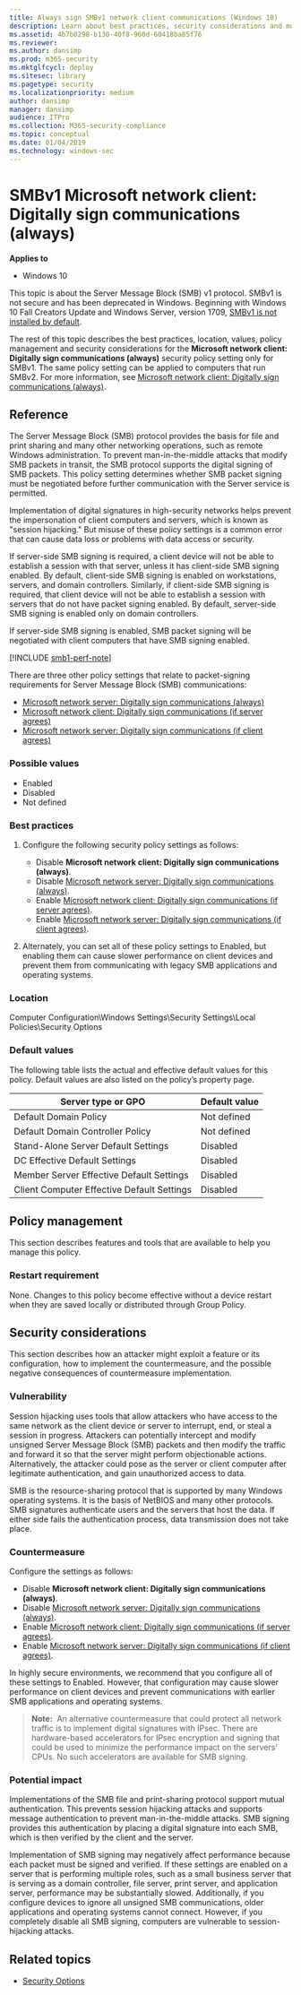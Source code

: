 ```yaml
---
title: Always sign SMBv1 network client communications (Windows 10)
description: Learn about best practices, security considerations and more for the security policy setting, Microsoft network client Digitally sign communications (always).
ms.assetid: 4b7b0298-b130-40f8-960d-60418ba85f76
ms.reviewer: 
ms.author: dansimp
ms.prod: m365-security
ms.mktglfcycl: deploy
ms.sitesec: library
ms.pagetype: security
ms.localizationpriority: medium
author: dansimp
manager: dansimp
audience: ITPro
ms.collection: M365-security-compliance
ms.topic: conceptual
ms.date: 01/04/2019
ms.technology: windows-sec
---
```


# SMBv1 Microsoft network client: Digitally sign communications (always)

**Applies to**
-   Windows 10

This topic is about the Server Message Block (SMB) v1 protocol. SMBv1 is not secure and has been deprecated in Windows. Beginning with Windows 10 Fall Creators Update and Windows Server, version 1709, [SMBv1 is not installed by default](https://support.microsoft.com/help/4034314/smbv1-is-not-installed-by-default-in-windows). 

The rest of this topic describes the best practices, location, values, policy management and security considerations for the **Microsoft network client: Digitally sign communications (always)** security policy setting only for SMBv1. The same policy setting can be applied to computers that run SMBv2. For more information, see [Microsoft network client: Digitally sign communications (always)](microsoft-network-client-digitally-sign-communications-always.md).

## Reference

The Server Message Block (SMB) protocol provides the basis for file and print sharing and many other networking operations, such as remote Windows administration. To prevent man-in-the-middle attacks that modify SMB packets in transit, the SMB protocol supports the digital signing of SMB packets. 
This policy setting determines whether SMB packet signing must be negotiated before further communication with the Server service is permitted.

Implementation of digital signatures in high-security networks helps prevent the impersonation of client computers and servers, which is known as "session hijacking." But misuse of these policy settings is a common error that can cause data loss or problems with data access or security.

If server-side SMB signing is required, a client device will not be able to establish a session with that server, unless it has client-side SMB signing enabled. By default, client-side SMB signing is enabled on workstations, servers, and domain controllers. Similarly, if client-side SMB signing is required, that client device will not be able to establish a session with servers that do not have packet signing enabled. By default, server-side SMB signing is enabled only on domain controllers.

If server-side SMB signing is enabled, SMB packet signing will be negotiated with client computers that have SMB signing enabled.

[!INCLUDE [smb1-perf-note](includes/smb1-perf-note.md)]

There are three other policy settings that relate to packet-signing requirements for Server Message Block (SMB) communications:
-   [Microsoft network server: Digitally sign communications (always)](smbv1-microsoft-network-server-digitally-sign-communications-always.md)
-   [Microsoft network client: Digitally sign communications (if server agrees)](smbv1-microsoft-network-client-digitally-sign-communications-if-server-agrees.md)
-   [Microsoft network server: Digitally sign communications (if client agrees)](smbv1-microsoft-network-server-digitally-sign-communications-if-client-agrees.md)

### Possible values

-   Enabled
-   Disabled
-   Not defined

### Best practices

1.  Configure the following security policy settings as follows:

    -   Disable **Microsoft network client: Digitally sign communications (always)**.
    -   Disable [Microsoft network server: Digitally sign communications (always)](smbv1-microsoft-network-server-digitally-sign-communications-always.md).
    -   Enable [Microsoft network client: Digitally sign communications (if server agrees)](smbv1-microsoft-network-client-digitally-sign-communications-if-server-agrees.md).
    -   Enable [Microsoft network server: Digitally sign communications (if client agrees)](smbv1-microsoft-network-server-digitally-sign-communications-if-client-agrees.md).

2.  Alternately, you can set all of these policy settings to Enabled, but enabling them can cause slower performance on client devices and prevent them from communicating with legacy SMB applications and operating systems.

### Location

Computer Configuration\\Windows Settings\\Security Settings\\Local Policies\\Security Options

### Default values

The following table lists the actual and effective default values for this policy. Default values are also listed on the policy’s property page.

| Server type or GPO | Default value |
| - | - |
| Default Domain Policy| Not defined| 
| Default Domain Controller Policy | Not defined| 
| Stand-Alone Server Default Settings | Disabled| 
| DC Effective Default Settings | Disabled| 
| Member Server Effective Default Settings | Disabled| 
| Client Computer Effective Default Settings | Disabled| 
 
## Policy management

This section describes features and tools that are available to help you manage this policy.

### Restart requirement

None. Changes to this policy become effective without a device restart when they are saved locally or distributed through Group Policy.

## Security considerations

This section describes how an attacker might exploit a feature or its configuration, how to implement the countermeasure, and the possible negative consequences of countermeasure implementation.

### Vulnerability

Session hijacking uses tools that allow attackers who have access to the same network as the client device or server to interrupt, end, or steal a session in progress. Attackers can potentially intercept and modify unsigned Server Message Block (SMB) packets and then modify the traffic and forward it so that the server might perform objectionable actions. Alternatively, the attacker could pose as the server or client computer after legitimate authentication, and gain unauthorized access to data.

SMB is the resource-sharing protocol that is supported by many Windows operating systems. It is the basis of NetBIOS and many other protocols. SMB signatures authenticate users and the servers that host the data. If either side fails the authentication process, data transmission does not take place.

### Countermeasure

Configure the settings as follows:

-   Disable **Microsoft network client: Digitally sign communications (always)**.
-   Disable [Microsoft network server: Digitally sign communications (always)](smbv1-microsoft-network-server-digitally-sign-communications-always.md).
-   Enable [Microsoft network client: Digitally sign communications (if server agrees)](smbv1-microsoft-network-client-digitally-sign-communications-if-server-agrees.md).
-   Enable [Microsoft network server: Digitally sign communications (if client agrees)](smbv1-microsoft-network-server-digitally-sign-communications-if-client-agrees.md).

In highly secure environments, we recommend that you configure all of these settings to Enabled. However, that configuration may cause slower performance on client devices and prevent communications with earlier SMB applications and operating systems.

>**Note:**  An alternative countermeasure that could protect all network traffic is to implement digital signatures with IPsec. There are hardware-based accelerators for IPsec encryption and signing that could be used to minimize the performance impact on the servers' CPUs. No such accelerators are available for SMB signing.
 
### Potential impact

Implementations of the SMB file and print-sharing protocol support mutual authentication. This prevents session hijacking attacks and supports message authentication to prevent man-in-the-middle attacks. SMB signing provides this authentication by placing a digital signature into each SMB, which is then verified by the client and the server.

Implementation of SMB signing may negatively affect performance because each packet must be signed and verified. If these settings are enabled on a server that is performing multiple roles, such as a small business server that is serving as a domain controller, file server, print server, and application server, performance may be substantially slowed. Additionally, if you configure devices to ignore all unsigned SMB communications, older applications and operating systems cannot connect. However, if you completely disable all SMB signing, computers are vulnerable to session-hijacking attacks.

## Related topics

- [Security Options](security-options.md)
